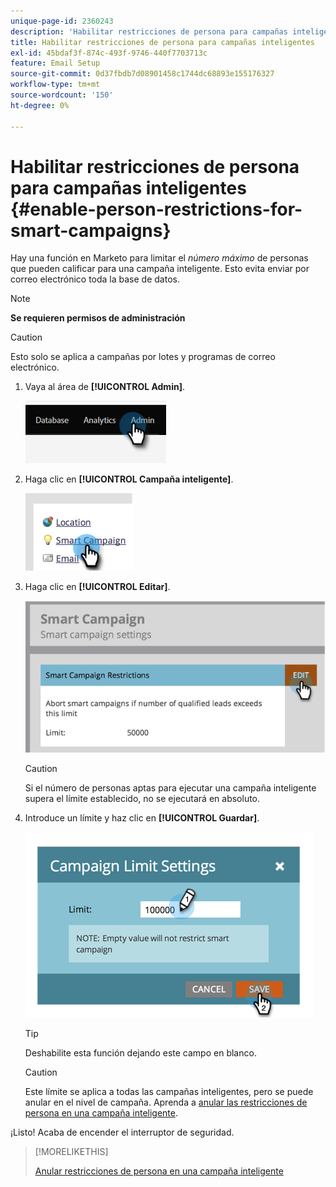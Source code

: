 ```yaml
---
unique-page-id: 2360243
description: 'Habilitar restricciones de persona para campañas inteligentes: documentos de Marketo, documentación del producto'
title: Habilitar restricciones de persona para campañas inteligentes
exl-id: 45bdaf3f-874c-493f-9746-440f7703713c
feature: Email Setup
source-git-commit: 0d37fbdb7d08901458c1744dc68893e155176327
workflow-type: tm+mt
source-wordcount: '150'
ht-degree: 0%

---
```


# Habilitar restricciones de persona para campañas inteligentes {#enable-person-restrictions-for-smart-campaigns}

Hay una función en Marketo para limitar el _número máximo_ de personas que pueden calificar para una campaña inteligente. Esto evita enviar por correo electrónico toda la base de datos.

>[!NOTE]
>
>**Se requieren permisos de administración**

>[!CAUTION]
>
>Esto solo se aplica a campañas por lotes y programas de correo electrónico.

1. Vaya al área de **[!UICONTROL Admin]**.

   ![](assets/enable-person-restrictions-for-smart-campaigns-1.png)

1. Haga clic en **[!UICONTROL Campaña inteligente]**.

   ![](assets/enable-person-restrictions-for-smart-campaigns-2.png)

1. Haga clic en **[!UICONTROL Editar]**.

   ![](assets/enable-person-restrictions-for-smart-campaigns-3.png)

   >[!CAUTION]
   >
   >Si el número de personas aptas para ejecutar una campaña inteligente supera el límite establecido, no se ejecutará en absoluto.

1. Introduce un límite y haz clic en **[!UICONTROL Guardar]**.

   ![](assets/enable-person-restrictions-for-smart-campaigns-4.png)

   >[!TIP]
   >
   >Deshabilite esta función dejando este campo en blanco.

   >[!CAUTION]
   >
   >Este límite se aplica a todas las campañas inteligentes, pero se puede anular en el nivel de campaña. Aprenda a [anular las restricciones de persona en una campaña inteligente](/help/marketo/product-docs/core-marketo-concepts/smart-campaigns/using-smart-campaigns/override-person-restrictions-in-a-smart-campaign.md).

¡Listo! Acaba de encender el interruptor de seguridad.

>[!MORELIKETHIS]
>
>[Anular restricciones de persona en una campaña inteligente](/help/marketo/product-docs/core-marketo-concepts/smart-campaigns/using-smart-campaigns/override-person-restrictions-in-a-smart-campaign.md)
